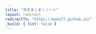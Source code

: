 ```yaml
---
title: "天才まくまくノート"
layout: redirect
redirectTo: "https://maku77.github.io/"
_build: { list: false }
---
```

